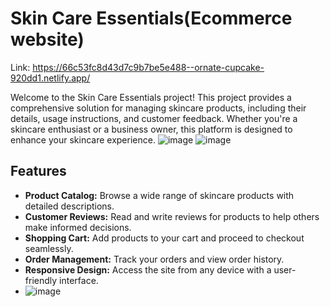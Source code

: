 # Skin Care Essentials(Ecommerce website)
Link: https://66c53fc8d43d7c9b7be5e488--ornate-cupcake-920dd1.netlify.app/

Welcome to the Skin Care Essentials project! This project provides a comprehensive solution for managing skincare products, including their details, usage instructions, and customer feedback. Whether you're a skincare enthusiast or a business owner, this platform is designed to enhance your skincare experience.
![image](https://github.com/user-attachments/assets/3e3a76d2-9a0a-46fe-bb41-03b8e8b8f86e)
![image](https://github.com/user-attachments/assets/da0568cf-f8a9-4c0d-9730-597e62a4e714)


## Features

- **Product Catalog:** Browse a wide range of skincare products with detailed descriptions.
- **Customer Reviews:** Read and write reviews for products to help others make informed decisions.
- **Shopping Cart:** Add products to your cart and proceed to checkout seamlessly.
- **Order Management:** Track your orders and view order history.
- **Responsive Design:** Access the site from any device with a user-friendly interface.
- ![image](https://github.com/user-attachments/assets/585a8461-ca03-4a0c-9d27-e7469d6e023e)





